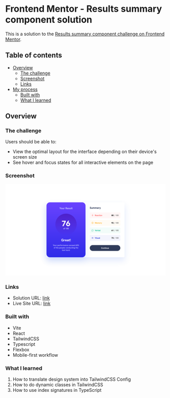 # Frontend Mentor - Results summary component solution

This is a solution to the [Results summary component challenge on Frontend Mentor](https://www.frontendmentor.io/challenges/results-summary-component-CE_K6s0maV).

## Table of contents

- [Overview](#overview)
  - [The challenge](#the-challenge)
  - [Screenshot](#screenshot)
  - [Links](#links)
- [My process](#my-process)
  - [Built with](#built-with)
  - [What I learned](#what-i-learned)

## Overview

### The challenge

Users should be able to:

- View the optimal layout for the interface depending on their device's screen size
- See hover and focus states for all interactive elements on the page

### Screenshot

![](./design/screenshot.png)

### Links

- Solution URL: [link](https://github.com/Ruslanmsv/results-summary)
- Live Site URL: [link](https://results-summary.vercel.app/)

### Built with

- Vite
- React
- TailwindCSS
- Typescript
- Flexbox
- Mobile-first workflow

### What I learned

1. How to translate design system into TailwindCSS Config
2. How to do dynamic classes in TailwindCSS
3. How to use index signatures in TypeScript

